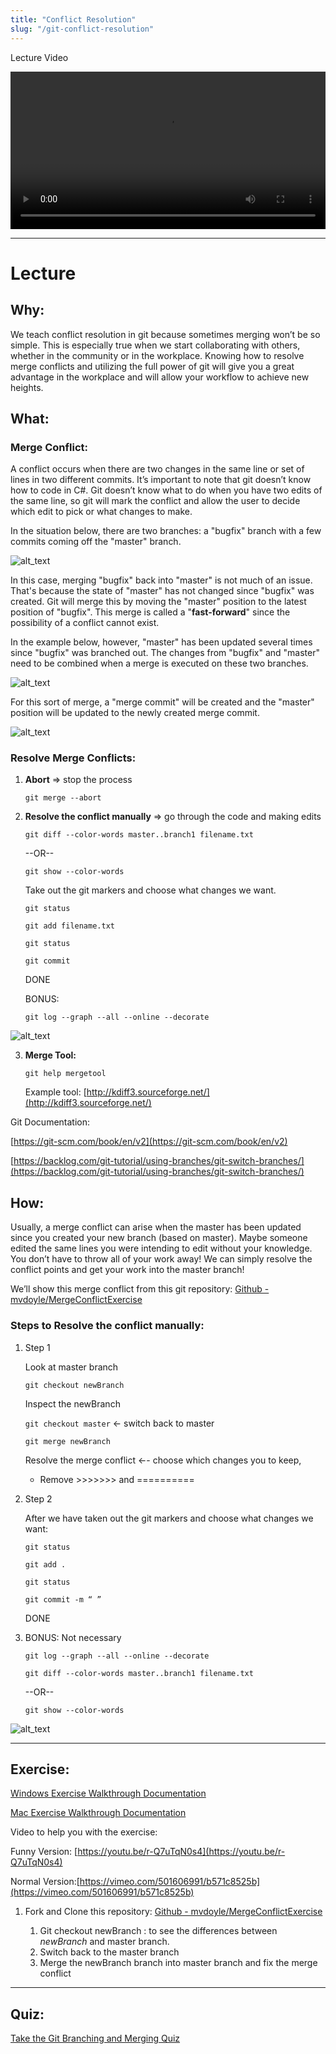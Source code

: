 ```yaml
---
title: "Conflict Resolution"
slug: "/git-conflict-resolution"
---
```


Lecture Video

<video width="100%" height="auto" controls>
  <source src="https://vimeo.com/499770628/308e129ad5" type="video/mp4" />
</video>

---

# Lecture

## Why:

We teach conflict resolution in git because sometimes merging won’t be so simple. This is especially true when we start collaborating with others, whether in the community or in the workplace. Knowing how to resolve merge conflicts and utilizing the full power of git will give you a great advantage in the workplace and will allow your workflow to achieve new heights.

## What:

### Merge Conflict:

A conflict occurs when there are two changes in the same line or set of lines in two different commits. It’s important to note that git doesn’t know how to code in C#. Git doesn’t know what to do when you have two edits of the same line, so git will mark the conflict and allow the user to decide which edit to pick or what changes to make.

In the situation below, there are two branches: a "bugfix" branch with a few commits coming off the "master" branch.

![alt_text](assets/lectures/git/git-merge-conflict-resolution1.png)

In this case, merging "bugfix" back into "master" is not much of an issue. That's because the state of "master" has not changed since "bugfix" was created. Git will merge this by moving the "master" position to the latest position of "bugfix". This merge is called a "**fast-forward**" since the possibility of a conflict cannot exist.

In the example below, however, "master" has been updated several times since "bugfix" was branched out. The changes from "bugfix" and "master" need to be combined when a merge is executed on these two branches.

![alt_text](assets/lectures/git/git-merge-conflict-resolution2.png)

For this sort of merge, a "merge commit" will be created and the "master" position will be updated to the newly created merge commit.

![alt_text](assets/lectures/git/git-merge-conflict-resolution3.png)

### Resolve Merge Conflicts:

1.  **Abort** => stop the process

    `git merge --abort`

2.  **Resolve the conflict manually** => go through the code and making edits

    `git diff --color-words master..branch1 filename.txt`

    --OR--

    `git show --color-words`

    Take out the git markers and choose what changes we want.

    `git status`

    `git add filename.txt`

    `git status`

    `git commit`

    DONE

    BONUS:

    `git log --graph --all --online --decorate`

![alt_text](assets/lectures/git/git-merge-conflict-resolution4.png)

3.  **Merge Tool:**

    `git help mergetool`

    Example tool: [http://kdiff3.sourceforge.net/](http://kdiff3.sourceforge.net/)

Git Documentation:

[https://git-scm.com/book/en/v2](https://git-scm.com/book/en/v2)

[https://backlog.com/git-tutorial/using-branches/git-switch-branches/](https://backlog.com/git-tutorial/using-branches/git-switch-branches/)

## How:

Usually, a merge conflict can arise when the master has been updated since you created your new branch (based on master). Maybe someone edited the same lines you were intending to edit without your knowledge. You don’t have to throw all of your work away! We can simply resolve the conflict points and get your work into the master branch!

We’ll show this merge conflict from this git repository: [Github - mvdoyle/MergeConflictExercise](https://github.com/mvdoyle/MergeConflictExercise)

### Steps to Resolve the conflict manually:

1. Step 1

   Look at master branch

   `git checkout newBranch`

   Inspect the newBranch

   `git checkout master` ← switch back to master

   `git merge newBranch`

   Resolve the merge conflict ←- choose which changes you to keep,

   - Remove >>>>>>> and ==========

2. Step 2

   After we have taken out the git markers and choose what changes we want:

   `git status`

   `git add .`

   `git status`

   `git commit -m “ ”`

   DONE

3. BONUS: Not necessary

   `git log --graph --all --online --decorate`

   `git diff --color-words master..branch1 filename.txt`

   --OR--

   `git show --color-words`

![alt_text](assets/lectures/git/git-merge-conflict-resolution5.png)

---

## Exercise:

[Windows Exercise Walkthrough Documentation](https://docs.google.com/document/d/1iCUfFSmt_LLxBy-tPSkyppMM6riS_jII6RnXRDvEo_Y/edit?usp=sharing)

[Mac Exercise Walkthrough Documentation](https://docs.google.com/document/d/11nLtAnIXGT-x7J6LykXZ_GSD9cmdatGi7oSE9TcZS_I/edit?usp=sharing)

Video to help you with the exercise:

Funny Version: [https://youtu.be/r-Q7uTqN0s4](https://youtu.be/r-Q7uTqN0s4)

Normal Version:[https://vimeo.com/501606991/b571c8525b](https://vimeo.com/501606991/b571c8525b)

1. Fork and Clone this repository: [Github - mvdoyle/MergeConflictExercise](https://github.com/mvdoyle/MergeConflictExercise)

   1. Git checkout newBranch : to see the differences between _newBranch_ and master branch.
   2. Switch back to the master branch
   3. Merge the newBranch branch into master branch and fix the merge conflict

---

## Quiz:

[Take the Git Branching and Merging Quiz](https://forms.gle/6zxhpgpVRi9uZU979)
